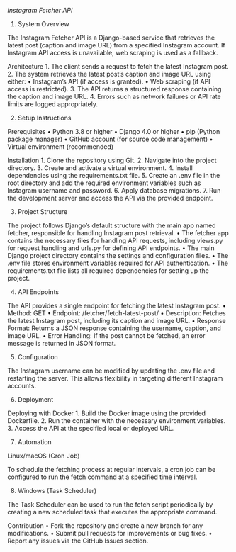 *Instagram Fetcher API*

1) System Overview

The Instagram Fetcher API is a Django-based service that retrieves the latest post (caption and image URL) from a specified Instagram account. If Instagram API access is unavailable, web scraping is used as a fallback.

Architecture
	1.	The client sends a request to fetch the latest Instagram post.
	2.	The system retrieves the latest post’s caption and image URL using either:
	•	Instagram’s API (if access is granted).
	•	Web scraping (if API access is restricted).
	3.	The API returns a structured response containing the caption and image URL.
	4.	Errors such as network failures or API rate limits are logged appropriately.

2) Setup Instructions

Prerequisites
	•	Python 3.8 or higher
	•	Django 4.0 or higher
	•	pip (Python package manager)
	•	GitHub account (for source code management)
	•	Virtual environment (recommended)

Installation
	1.	Clone the repository using Git.
	2.	Navigate into the project directory.
	3.	Create and activate a virtual environment.
	4.	Install dependencies using the requirements.txt file.
	5.	Create an .env file in the root directory and add the required environment variables such as Instagram username and password.
	6.	Apply database migrations.
	7.	Run the development server and access the API via the provided endpoint.

3) Project Structure

The project follows Django’s default structure with the main app named fetcher, responsible for handling Instagram post retrieval.
	•	The fetcher app contains the necessary files for handling API requests, including views.py for request handling and urls.py for defining API endpoints.
	•	The main Django project directory contains the settings and configuration files.
	•	The .env file stores environment variables required for API authentication.
	•	The requirements.txt file lists all required dependencies for setting up the project.

4) API Endpoints

The API provides a single endpoint for fetching the latest Instagram post.
	•	Method: GET
	•	Endpoint: /fetcher/fetch-latest-post/
	•	Description: Fetches the latest Instagram post, including its caption and image URL.
	•	Response Format: Returns a JSON response containing the username, caption, and image URL.
	•	Error Handling: If the post cannot be fetched, an error message is returned in JSON format.

5) Configuration

The Instagram username can be modified by updating the .env file and restarting the server. This allows flexibility in targeting different Instagram accounts.

6) Deployment

Deploying with Docker
	1.	Build the Docker image using the provided Dockerfile.
	2.	Run the container with the necessary environment variables.
	3.	Access the API at the specified local or deployed URL.

7) Automation

Linux/macOS (Cron Job)

To schedule the fetching process at regular intervals, a cron job can be configured to run the fetch command at a specified time interval.

8) Windows (Task Scheduler)

The Task Scheduler can be used to run the fetch script periodically by creating a new scheduled task that executes the appropriate command.

Contribution
	•	Fork the repository and create a new branch for any modifications.
	•	Submit pull requests for improvements or bug fixes.
	•	Report any issues via the GitHub Issues section.

